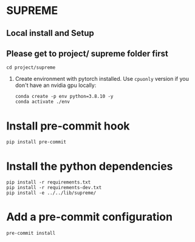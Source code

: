 # SUPREME

## Local install and Setup
## Please get to project/ supreme folder first
   ```shell script
  cd project/supreme
  ```
1. Create environment with pytorch installed. Use `cpuonly` version if you don't have an nvidia gpu locally:

   ```shell script
   conda create -p env python=3.8.10 -y
   conda activate ./env
   ```

# Install pre-commit hook

```shell script
pip install pre-commit
```

# Install the python dependencies

```shell script
pip install -r requirements.txt
pip install -r requirements-dev.txt
pip install -e ../../lib/supreme/
```


# Add a pre-commit configuration
```shell script
pre-commit install

```
